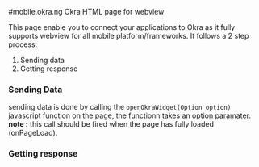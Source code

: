 #mobile.okra.ng
Okra HTML page for webview

This page enable you to connect your applications to Okra as it fully supports webview for all mobile platform/frameworks.
It follows a 2 step process:

1. Sending data
2. Getting response 


### Sending Data
sending data is done by calling the `openOkraWidget(Option option)` javascript function on the page, the functionn takes an option paramater.
**note :** this call should be fired when the page has fully loaded (onPageLoad).

### Getting response

